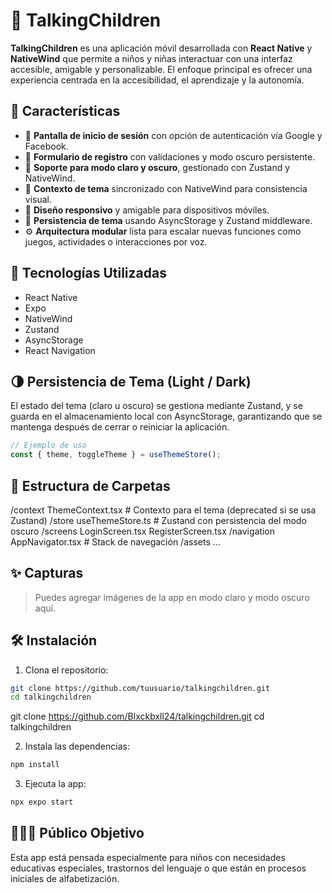 
# 🧠 TalkingChildren

**TalkingChildren** es una aplicación móvil desarrollada con **React Native** y **NativeWind** que permite a niños y niñas interactuar con una interfaz accesible, amigable y personalizable. El enfoque principal es ofrecer una experiencia centrada en la accesibilidad, el aprendizaje y la autonomía.

## 🚀 Características

- 🔐 **Pantalla de inicio de sesión** con opción de autenticación vía Google y Facebook.
- 📝 **Formulario de registro** con validaciones y modo oscuro persistente.
- 🌙 **Soporte para modo claro y oscuro**, gestionado con Zustand y NativeWind.
- 🧠 **Contexto de tema** sincronizado con NativeWind para consistencia visual.
- 📱 **Diseño responsivo** y amigable para dispositivos móviles.
- 💾 **Persistencia de tema** usando AsyncStorage y Zustand middleware.
- ⚙️ **Arquitectura modular** lista para escalar nuevas funciones como juegos, actividades o interacciones por voz.

## 📱 Tecnologías Utilizadas

- React Native
- Expo
- NativeWind
- Zustand
- AsyncStorage
- React Navigation

## 🌗 Persistencia de Tema (Light / Dark)

El estado del tema (claro u oscuro) se gestiona mediante Zustand, y se guarda en el almacenamiento local con AsyncStorage, garantizando que se mantenga después de cerrar o reiniciar la aplicación.

```ts
// Ejemplo de uso
const { theme, toggleTheme } = useThemeStore();
```

## 📂 Estructura de Carpetas

/context
  ThemeContext.tsx        # Contexto para el tema (deprecated si se usa Zustand)
/store
  useThemeStore.ts        # Zustand con persistencia del modo oscuro
/screens
  LoginScreen.tsx
  RegisterScreen.tsx
/navigation
  AppNavigator.tsx        # Stack de navegación
/assets
  ...

## ✨ Capturas

> Puedes agregar imágenes de la app en modo claro y modo oscuro aquí.

## 🛠️ Instalación

1. Clona el repositorio:

```bash
git clone https://github.com/tuusuario/talkingchildren.git
cd talkingchildren
```

git clone https://github.com/Blxckbxll24/talkingchildren.git
cd talkingchildren

2. Instala las dependencias:

```bash
npm install
```


3. Ejecuta la app:

```bash
npx expo start
```





## 👨‍👩‍👧 Público Objetivo

Esta app está pensada especialmente para niños con necesidades educativas especiales, trastornos del lenguaje o que están en procesos iniciales de alfabetización.


